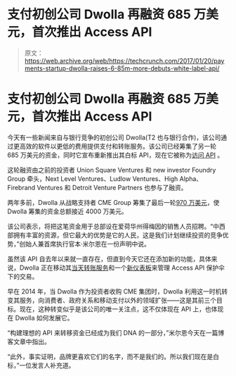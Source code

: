 # 支付初创公司 Dwolla 再融资 685 万美元，首次推出 Access API 

> 原文：<https://web.archive.org/web/https://techcrunch.com/2017/01/20/payments-startup-dwolla-raises-6-85m-more-debuts-white-label-api/>

# 支付初创公司 Dwolla 再融资 685 万美元，首次推出 Access API

今天有一些新闻来自与银行竞争的初创公司 Dwolla(T2 也与银行合作)，该公司通过更高效的软件以更低的费用提供支付和转账服务。该公司已经筹集了另一轮 685 万美元的资金，同时它宣布重新推出其白标 API，现在它被称为[访问 API](https://web.archive.org/web/20221206023505/https://www.dwolla.com/access-api) 。

这轮融资由之前的投资者 Union Square Ventures 和 new investor Foundry Group 牵头，Next Level Ventures、Ludlow Ventures、High Alpha、Firebrand Ventures 和 Detroit Venture Partners 也参与了融资。

两年多前，Dwolla 从战略支持者 CME Group 筹集了最后一轮[970 万美元](https://web.archive.org/web/20221206023505/https://beta.techcrunch.com/2014/09/30/payment-network-dwolla-picks-up-a-strategic-9-7m-led-by-cme-group/)，使 Dwolla 筹集的资金总额接近 4000 万美元。

该公司表示，将把这笔资金用于总部设在爱荷华州得梅因的销售人员招聘。“中西部拥有丰富的资源，但它最大的优势是它的人民，这是我们计划继续投资的竞争优势，”创始人兼首席执行官本·米尔恩在一份声明中说。

虽然该 API 自去年以来就一直存在，但直到今天它还在添加新的功能，具体来说，Dwolla 正在移动其[当天转账服务](https://web.archive.org/web/20221206023505/https://www.dwolla.com/same-day-ach/)和一个[新仪表板](https://web.archive.org/web/20221206023505/https://www.dwolla.com/ach-transfer-dashboard/)来管理 Access API 保护伞下的交易。

早在 2014 年，当 Dwolla 作为投资者收购 CME 集团时，Dwolla 利用这一时机转变其服务，向消费者、政府关系和移动支付以外的领域扩张——这是其前三个目标。现在，这种转变似乎是该公司的唯一关注点，这不仅体现在 API 上，也体现在 Dwolla 如何发展它。

“构建理想的 API 来转移资金已经成为我们 DNA 的一部分，”米尔恩今天在一篇博客文章中指出。

“此外，事实证明，品牌更喜欢它们的名字，而不是我们的。所以我们现在是白标，”一位发言人补充道。